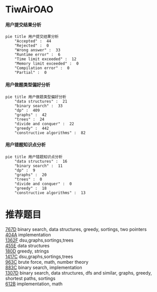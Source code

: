 # TiwAirOAO

<!-- tabs:start -->



#### **用户提交结果分析**

```mermaid
pie title 用户提交结果分析
    "Accepted" :  44
    "Rejected" :  0
    "Wrong answer" :  33
    "Runtime error" :  6
    "Time limit exceeded" :  12
    "Memory limit exceeded" :  0
    "Compilation error" :  0
    "Partial" :  0
```

#### **用户做题类型偏好分析**

```mermaid
pie title 用户做题类型偏好分析
    "data structures" :  21
    "binary search" :  33
    "dp" :  409
    "graphs" :  42
    "trees" :  24
    "divide and conquer" :  22
    "greedy" :  442
    "constructive algorithms" :  82
```
#### **用户错题知识点分析**

```mermaid
pie title 用户错题知识点分析
    "data structures" :  16
    "binary search" :  11
    "dp" :  9
    "graphs" :  20
    "trees" :  0
    "divide and conquer" :  0
    "greedy" :  18
    "constructive algorithms" :  13
```



<!-- tabs:end -->
# 推荐题目
[767D](https://codeforces.com/contest/767/problem/D)		binary search,
                        data structures,
                        greedy,
                        sortings,
                        two pointers		  
[404A](https://codeforces.com/contest/404/problem/A)		implementation		  
[1362F](https://codeforces.com/contest/1362/problem/F)		dsu,graphs,sortings,trees		  
[455E](https://codeforces.com/contest/455/problem/E)		data structures		  
[180D](https://codeforces.com/contest/180/problem/D)		greedy,
                        strings		  
[1417C](https://codeforces.com/contest/1417/problem/C)		dsu,graphs,sortings,trees		  
[963C](https://codeforces.com/contest/963/problem/C)		brute force,
                        math,
                        number theory		  
[883C](https://codeforces.com/contest/883/problem/C)		binary search,
                        implementation		  
[1307D](https://codeforces.com/contest/1307/problem/D)		binary search,
                        data structures,
                        dfs and similar,
                        graphs,
                        greedy,
                        shortest paths,
                        sortings		  
[612B](https://codeforces.com/contest/612/problem/B)		implementation,
                        math		  

